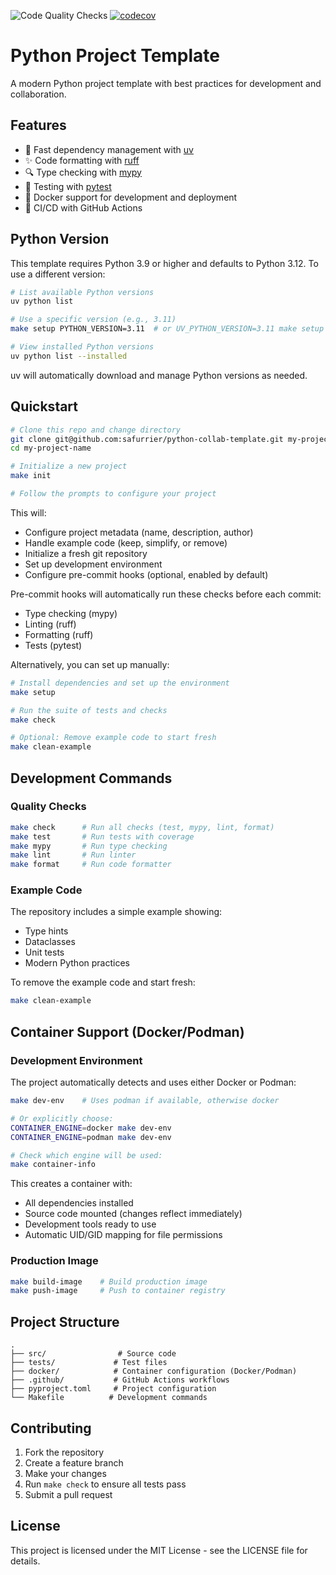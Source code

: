 ![Code Quality Checks](https://github.com/safurrier/python-collab-template/workflows/Code%20Quality%20Checks/badge.svg) [![codecov](https://codecov.io/gh/safurrier/python-collab-template/branch/master/graph/badge.svg)](https://codecov.io/gh/safurrier/python-collab-template)

# Python Project Template

A modern Python project template with best practices for development and collaboration.

## Features
- 🚀 Fast dependency management with [uv](https://github.com/astral-sh/uv)
- ✨ Code formatting with [ruff](https://github.com/astral-sh/ruff)
- 🔍 Type checking with [mypy](https://github.com/python/mypy)
- 🧪 Testing with [pytest](https://github.com/pytest-dev/pytest)
- 🐳 Docker support for development and deployment
- 👷 CI/CD with GitHub Actions

## Python Version
This template requires Python 3.9 or higher and defaults to Python 3.12. To use a different version:

```bash
# List available Python versions
uv python list

# Use a specific version (e.g., 3.11)
make setup PYTHON_VERSION=3.11  # or UV_PYTHON_VERSION=3.11 make setup

# View installed Python versions
uv python list --installed
```

uv will automatically download and manage Python versions as needed.

## Quickstart
```bash
# Clone this repo and change directory
git clone git@github.com:safurrier/python-collab-template.git my-project-name
cd my-project-name

# Initialize a new project
make init

# Follow the prompts to configure your project
```

This will:
- Configure project metadata (name, description, author)
- Handle example code (keep, simplify, or remove)
- Initialize a fresh git repository
- Set up development environment
- Configure pre-commit hooks (optional, enabled by default)

Pre-commit hooks will automatically run these checks before each commit:
- Type checking (mypy)
- Linting (ruff)
- Formatting (ruff)
- Tests (pytest)

Alternatively, you can set up manually:
```bash
# Install dependencies and set up the environment
make setup

# Run the suite of tests and checks
make check

# Optional: Remove example code to start fresh
make clean-example
```

## Development Commands

### Quality Checks
```bash
make check      # Run all checks (test, mypy, lint, format)
make test       # Run tests with coverage
make mypy       # Run type checking
make lint       # Run linter
make format     # Run code formatter
```

### Example Code
The repository includes a simple example showing:
- Type hints
- Dataclasses
- Unit tests
- Modern Python practices

To remove the example code and start fresh:
```bash
make clean-example
```
## Container Support (Docker/Podman)

### Development Environment

The project automatically detects and uses either Docker or Podman:

```bash
make dev-env    # Uses podman if available, otherwise docker

# Or explicitly choose:
CONTAINER_ENGINE=docker make dev-env
CONTAINER_ENGINE=podman make dev-env

# Check which engine will be used:
make container-info
```

This creates a container with:
- All dependencies installed
- Source code mounted (changes reflect immediately)
- Development tools ready to use
- Automatic UID/GID mapping for file permissions

### Production Image
```bash
make build-image    # Build production image
make push-image     # Push to container registry
```

## Project Structure
```
.
├── src/                # Source code
├── tests/             # Test files
├── docker/            # Container configuration (Docker/Podman)
├── .github/           # GitHub Actions workflows
├── pyproject.toml     # Project configuration
└── Makefile          # Development commands
```

## Contributing
1. Fork the repository
2. Create a feature branch
3. Make your changes
4. Run `make check` to ensure all tests pass
5. Submit a pull request

## License
This project is licensed under the MIT License - see the LICENSE file for details.
